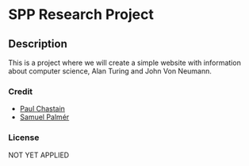 # SPP Research Project

## Description
This is a project where we will create a simple website with information about computer science, Alan Turing and John Von Neumann.

### Credit
- [Paul Chastain](https://github.com/Deathstructor)
- [Samuel Palmér](https://github.com/Samstroyer)

### License
NOT YET APPLIED
